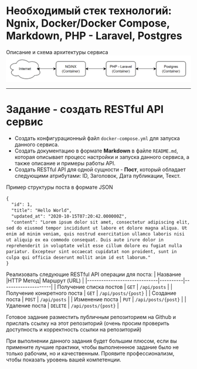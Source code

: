 # Необходимый стек технологий: Ngnix, Docker/Docker Compose, Markdown, PHP - Laravel, Postgres

Описание и схема архитектуры сервиса
![Architecture](architecture.png)

---
# Задание - создать RESTful API сервис
- Создать конфигурационный файл `docker-compose.yml` для запуска данного сервиса.
- Создать документацию в формате **Markdown** в файле `README.md`, которая описывает процесс настройки и запуска данного сервиса, а также описание и примеры работы API.
- Создать RESTful API для одной сущности - **Пост**, который обладает следующими атрибутами: ID, Заголовок, Дата публикации, Текст.

Пример структуры поста в формате JSON
```
{
  "id": 1,
  "title": "Hello World",
  "updated_at": "2020-10-15T07:20:42.000000Z",
  "content": "Lorem ipsum dolor sit amet, consectetur adipiscing elit, sed do eiusmod tempor incididunt ut labore et dolore magna aliqua. Ut enim ad minim veniam, quis nostrud exercitation ullamco laboris nisi ut aliquip ex ea commodo consequat. Duis aute irure dolor in reprehenderit in voluptate velit esse cillum dolore eu fugiat nulla pariatur. Excepteur sint occaecat cupidatat non proident, sunt in culpa qui officia deserunt mollit anim id est laborum."
}
```
Реализовать следующие RESTful API операции для поста:
|  Название                    |HTTP Метод|  Маршрут (URL)      | 
|------------------------------|----------|---------------------|
| Получение списка постов      | `GET`    | `/api/posts`        |
| Получение конкретного поста  | `GET`    | `/api/posts/{post}` |
| Создание поста               | `POST`   | `/api/posts`        |
| Изменение поста              | `PUT`    | `/api/posts/{post}` |
| Удаление поста               | `DELETE` | `/api/posts/{post}` |

Готовое задание разместить публичным репозиторием на Github и прислать ссылку на этот репозиторий (очень просим проверить доступность и корректность ссылки на репозиторий)

При выполнении данного задания будет большим плюсом, если вы примените лучшие практики, чтобы выполненнное задание было не только рабочим, но и качественным. Проявите профессионализм, чтобы показать уровень вашей компетенции. 

